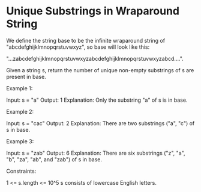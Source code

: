 # Unique Substrings in Wraparound String

We define the string base to be the infinite wraparound string of "abcdefghijklmnopqrstuvwxyz", so base will look like this:

"...zabcdefghijklmnopqrstuvwxyzabcdefghijklmnopqrstuvwxyzabcd....".

Given a string s, return the number of unique non-empty substrings of s are present in base.

Example 1:

Input: s = "a"
Output: 1
Explanation: Only the substring "a" of s is in base.

Example 2:

Input: s = "cac"
Output: 2
Explanation: There are two substrings ("a", "c") of s in base.

Example 3:

Input: s = "zab"
Output: 6
Explanation: There are six substrings ("z", "a", "b", "za", "ab", and "zab") of s in base.

Constraints:

1 <= s.length <= 10^5
s consists of lowercase English letters.
